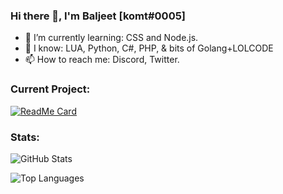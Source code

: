 ### Hi there 👋, I'm Baljeet [komt#0005]

- 🌱 I’m currently learning: CSS and Node.js.
- 🤗 I know: LUA, Python, C#, PHP, & bits of Golang+LOLCODE
- 📫 How to reach me: Discord, Twitter.

### Current Project:

[![ReadMe Card](https://github-readme-stats.vercel.app/api/pin/?username=3xq&repo=Clip&show_owner=true&theme=radical)](https://github.com/3xq/Clip)

### Stats:

![GitHub Stats](https://github-readme-stats.vercel.app/api?username=3xq&show_icons=true&theme=radical)

![Top Languages](https://github-readme-stats.vercel.app/api/top-langs/?username=3xq&layout=compact&theme=radical&langs_count=10?exclude_repo=UntitledX)
